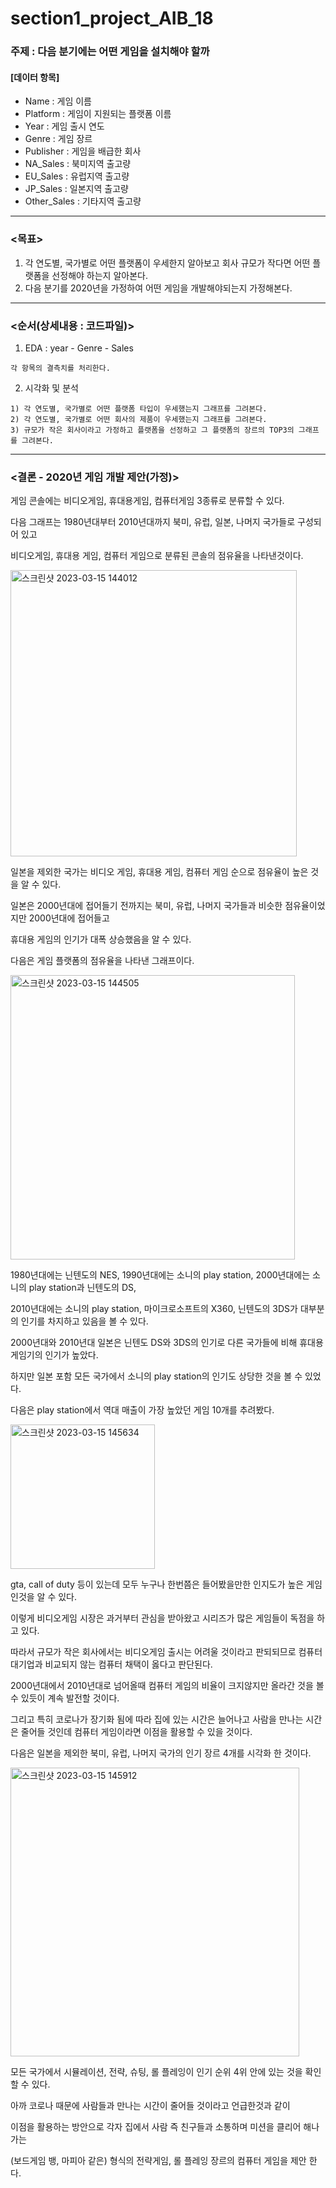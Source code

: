 # section1_project_AIB_18
### 주제 : 다음 분기에는 어떤 게임을 설치해야 할까
#### [데이터 항목]
* Name : 게임 이름
* Platform : 게임이 지원되는 플랫폼 이름
* Year : 게임 출시 연도
* Genre : 게임 장르
* Publisher : 게임을 배급한 회사
* NA_Sales : 북미지역 출고량
* EU_Sales : 유럽지역 출고량
* JP_Sales : 일본지역 출고량
* Other_Sales : 기타지역 출고량
***
### <목표>
1. 각 연도별, 국가별로 어떤 플랫폼이 우세한지 알아보고 회사 규모가 작다면 어떤 플랫폼을 선정해야 하는지 알아본다.
2. 다음 분기를 2020년을 가정하여 어떤 게임을 개발해야되는지 가정해본다.
***
### <순서(상세내용 : 코드파일)>
1. EDA : year - Genre - Sales
```
각 항목의 결측치를 처리한다.
```
2. 시각화 및 분석
```
1) 각 연도별, 국가별로 어떤 플랫폼 타입이 우세했는지 그래프를 그려본다.
2) 각 연도별, 국가별로 어떤 회사의 제품이 우세했는지 그래프를 그려본다.
3) 규모가 작은 회사이라고 가정하고 플랫폼을 선정하고 그 플랫폼의 장르의 TOP3의 그래프를 그려본다.
```
***
### <결론 - 2020년 게임 개발 제안(가정)>
게임 콘솔에는 비디오게임, 휴대용게임, 컴퓨터게임 3종류로 분류할 수 있다.

다음 그래프는 1980년대부터 2010년대까지 북미, 유럽, 일본, 나머지 국가들로 구성되어 있고

비디오게임, 휴대용 게임, 컴퓨터 게임으로 분류된 콘솔의 점유율을 나타낸것이다.

<img width="458" alt="스크린샷 2023-03-15 144012" src="https://user-images.githubusercontent.com/77867734/225217532-5de3b5e1-a0c9-437f-9ee0-be1d5e4bc70b.png">

일본을 제외한 국가는 비디오 게임, 휴대용 게임, 컴퓨터 게임 순으로 점유율이 높은 것을 알 수 있다.

일본은 2000년대에 접어들기 전까지는 북미, 유럽, 나머지 국가들과 비슷한 점유율이었지만 2000년대에 접어들고

휴대용 게임의 인기가 대폭 상승했음을 알 수 있다.

다음은 게임 플랫폼의 점유율을 나타낸 그래프이다.

<img width="455" alt="스크린샷 2023-03-15 144505" src="https://user-images.githubusercontent.com/77867734/225218105-1160a1a5-b125-406e-8f01-c6b6bcad8e2a.png">

1980년대에는 닌텐도의 NES, 1990년대에는 소니의 play station, 2000년대에는 소니의 play station과 닌텐도의 DS,

2010년대에는 소니의 play station, 마이크로소프트의 X360, 닌텐도의 3DS가 대부분의 인기를 차지하고 있음을 볼 수 있다.

2000년대와 2010년대 일본은 닌텐도 DS와 3DS의 인기로 다른 국가들에 비해 휴대용 게임기의 인기가 높았다.

하지만 일본 포함 모든 국가에서 소니의 play station의 인기도 상당한 것을 볼 수 있었다.

다음은 play station에서 역대 매출이 가장 높았던 게임 10개를 추려봤다.

<img width="231" alt="스크린샷 2023-03-15 145634" src="https://user-images.githubusercontent.com/77867734/225219822-1ba35893-0014-4f18-908d-7a82940991d5.png">

gta, call of duty 등이 있는데 모두 누구나 한번쯤은 들어봤을만한 인지도가 높은 게임인것을 알 수 있다.

이렇게 비디오게임 시장은 과거부터 관심을 받아왔고 시리즈가 많은 게임들이 독점을 하고 있다.

따라서 규모가 작은 회사에서는 비디오게임 출시는 어려울 것이라고 판되되므로 컴퓨터 대기업과 비교되지 않는 컴퓨터 채택이 옳다고 판단된다.

2000년대에서 2010년대로 넘어올때 컴퓨터 게임의 비율이 크지않지만 올라간 것을 볼 수 있듯이 계속 발전할 것이다.

그리고 특히 코로나가 장기화 됨에 따라 집에 있는 시간은 늘어나고 사람을 만나는 시간은 줄어들 것인데 컴퓨터 게임이라면 이점을 활용할 수 있을 것이다.

다음은 일본을 제외한 북미, 유럽, 나머지 국가의 인기 장르 4개를 시각화 한 것이다.

<img width="462" alt="스크린샷 2023-03-15 145912" src="https://user-images.githubusercontent.com/77867734/225220223-cbe8de94-1c6b-4180-9df2-fb60d25cf955.png">

모든 국가에서 시뮬레이션, 전략, 슈팅, 롤 플레잉이 인기 순위 4위 안에 있는 것을 확인 할 수 있다.

아까 코로나 때문에 사람들과 만나는 시간이 줄어들 것이라고 언급한것과 같이

이점을 활용하는 방안으로 각자 집에서 사람 즉 친구들과 소통하며 미션을 클리어 해나가는

(보드게임 뱅, 마피아 같은) 형식의 전략게임, 롤 플레잉 장르의 컴퓨터 게임을 제안 한다.
